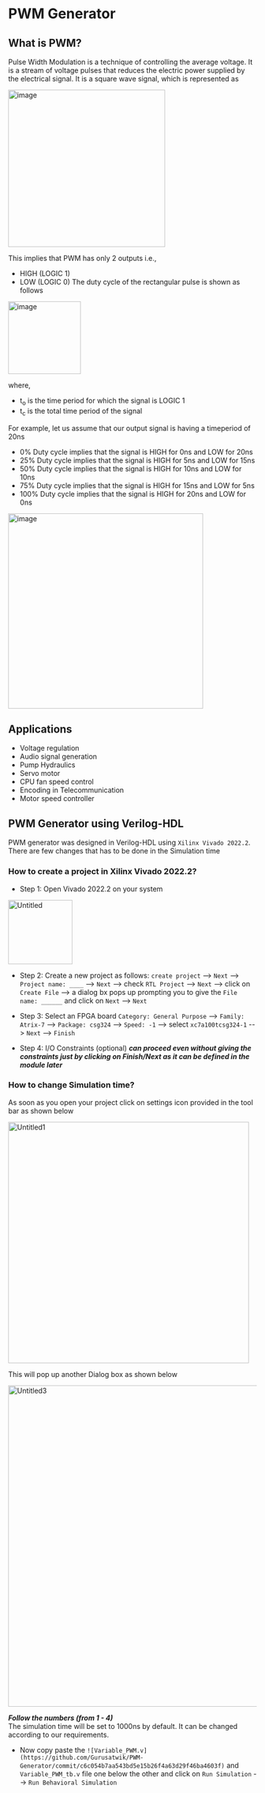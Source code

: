# PWM Generator
## What is PWM?
Pulse Width Modulation is a technique of controlling the average voltage. It is a stream of voltage pulses that reduces the electric power supplied by the electrical signal. It is a square wave signal, which is represented as

<picture> <img width="318" alt="image" src="https://github.com/Gurusatwik/PWM-Generator/assets/113631826/a2c1c02f-ba71-44c8-aacd-cfa70b39a7bf">

This implies that PWM has only 2 outputs i.e.,
- HIGH (LOGIC 1)
- LOW (LOGIC 0)
The duty cycle of the rectangular pulse is shown as follows

<picture> <img width="147" alt="image" src="https://github.com/Gurusatwik/PWM-Generator/assets/113631826/23dc928f-69db-4969-8034-d0386e258d60">

where,
- t<sub>o</sub> is the time period for which the signal is LOGIC 1
- t<sub>c</sub> is the total time period of the signal

For example, let us assume that our output signal is having a timeperiod of 20ns
- 0% Duty cycle implies that the signal is HIGH for 0ns and LOW for 20ns
- 25% Duty cycle implies that the signal is HIGH for 5ns and LOW for 15ns
- 50% Duty cycle implies that the signal is HIGH for 10ns and LOW for 10ns
- 75% Duty cycle implies that the signal is HIGH for 15ns and LOW for 5ns
- 100% Duty cycle implies that the signal is HIGH for 20ns and LOW for 0ns

<picture> <img width="395" alt="image" src="https://github.com/Gurusatwik/PWM-Generator/assets/113631826/c34db129-52d8-45d6-84ef-3c7c9a838465">

## Applications
- Voltage regulation
- Audio signal generation
- Pump Hydraulics
- Servo motor
- CPU fan speed control
- Encoding in Telecommunication
- Motor speed controller

## PWM Generator using Verilog-HDL
PWM generator was designed in Verilog-HDL using `Xilinx Vivado 2022.2`. There are few changes that has to be done in the Simulation time
### How to create a project in Xilinx Vivado 2022.2?
- Step 1: Open Vivado 2022.2 on your system

<picture> <img width="130" alt="Untitled" src="https://github.com/Gurusatwik/PWM-Generator/assets/113631826/fb8d2d62-f2eb-45aa-b5d3-49ce2d021e55">

- Step 2: Create a new project as follows:
`create project` --> `Next` --> `Project name: ____` --> `Next` --> check `RTL Project` --> `Next` --> click on `Create File` --> a dialog bx pops up prompting you to give the `File name: ______` and click on `Next` --> `Next`

- Step 3: Select an FPGA board
`Category: General Purpose` --> `Family: Atrix-7` --> `Package: csg324` --> `Speed: -1` --> select `xc7a100tcsg324-1` --> `Next` --> `Finish`

- Step 4: I/O Constraints (optional)
***can proceed even without giving the constraints just by clicking on Finish/Next as it can be defined in the module later***

### How to change Simulation time?
As soon as you open your project click on settings icon provided in the tool bar as shown below

<picture> <img width="488" alt="Untitled1" src="https://github.com/Gurusatwik/PWM-Generator/assets/113631826/01744031-5d9b-4375-9ec9-a6a5f0d4287e">

This will pop up another Dialog box as shown below

<picture> <img width="650" alt="Untitled3" src="https://github.com/Gurusatwik/PWM-Generator/assets/113631826/06303302-008a-4274-9ade-ca23a8faf371">

***Follow the numbers (from 1 - 4)*** <br />
The simulation time will be set to 1000ns by default. It can be changed according to our requirements.

- Now copy paste the `![Variable_PWM.v] (https://github.com/Gurusatwik/PWM-Generator/commit/c6c054b7aa543bd5e15b26f4a63d29f46ba4603f)` and `Variable_PWM_tb.v` file one below the other and click on `Run Simulation` --> `Run Behavioral Simulation`

